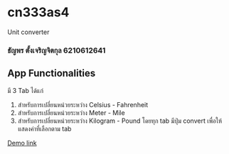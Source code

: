 # cn333as4
Unit converter

### ธัญพร ตั้งเจริญจิตกุล 6210612641

## App Functionalities
มี 3 Tab ได้แก่
1. สำหรับการเปลี่ยนหน่วยระหว่าง Celsius - Fahrenheit
2. สำหรับการเปลี่ยนหน่วยระหว่าง Meter - Mile
3. สำหรับการเปลี่ยนหน่วยระหว่าง Kilogram - Pound
โดยทุก tab มีปุ่ม convert เพื่อให้แสดงค่าที่เลือกตาม tab

[Demo link](https://youtu.be/XK2CtPW3tHE)
